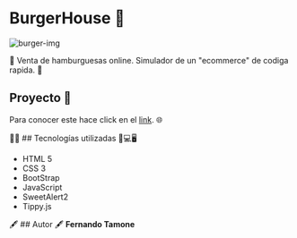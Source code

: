# **BurgerHouse** 🍔
![burger-img](https://github.com/FerTamone/JScript-proyects/blob/proyecto-final/public/images/rsz_burger-house.png)

🛒 Venta de hamburguesas online. Simulador de un "ecommerce" de codiga rapida. 🛒

## **Proyecto** 📁

Para conocer este hace click en el  [link](https://infocryptos2022.000webhostapp.com/index.html). :globe_with_meridians:



🧑‍💻 ## Tecnologías utilizadas 🧰💻🖥️

* HTML 5
* CSS 3
* BootStrap
* JavaScript
* SweetAlert2
* Tippy.js



🖋️ ## Autor 🖋️
**Fernando Tamone**

